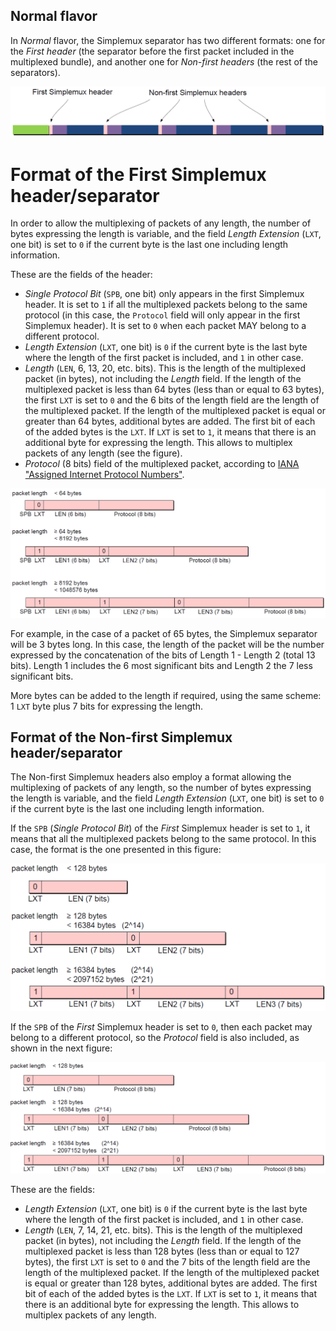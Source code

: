 Normal flavor
-------------

In _Normal_ flavor, the Simplemux separator has two different formats: one for the _First header_ (the separator before the first packet included in the multiplexed bundle), and another one for _Non-first headers_ (the rest of the separators).

<img src="images/first_vs_non-first.png" alt="First and Non-first Simplemux headers (also known as _separators_)" width="600"/>

# Format of the First Simplemux header/separator

In order to allow the multiplexing of packets of any length, the number of bytes expressing the length is variable, and the field _Length Extension_ (`LXT`, one bit) is set to `0` if the current byte is the last one including length information.

These are the fields of the header:
- _Single Protocol Bit_ (`SPB`, one bit) only appears in the first Simplemux header. It is set to `1` if all the multiplexed packets belong to the same protocol (in this case, the `Protocol` field will only appear in the first Simplemux header). It is set to `0` when each packet MAY belong to a different protocol.
- _Length Extension_ (`LXT`, one bit) is `0` if the current byte is the last byte where the length of the first packet is included, and `1` in other case.
- _Length_ (`LEN`, 6, 13, 20, etc. bits). This is the length of the multiplexed packet (in bytes), not including the _Length_ field. If the length of the multiplexed packet is less than 64 bytes (less than or equal to 63 bytes), the first `LXT` is set to `0` and the 6 bits of the length field are the length of the multiplexed packet. If the length of the multiplexed packet is equal or greater than 64 bytes, additional bytes are added. The first bit of each of
the added bytes is the `LXT`. If `LXT` is set to `1`, it means that there is an additional byte for expressing the length. This allows to multiplex packets of any length (see the figure).
- _Protocol_ (8 bits) field of the multiplexed packet, according to [IANA "Assigned Internet
Protocol Numbers"](https://www.iana.org/assignments/protocol-numbers/protocol-numbers.xhtml).

<img src="images/first_separator_fields.png" alt="Fields of the First Simplemux header/separator" width="600"/>

For example, in the case of a packet of 65 bytes, the Simplemux separator will be 3 bytes long. In this case, the length of the packet will be the number expressed by the concatenation of the bits of Length 1 - Length 2 (total 13 bits). Length 1 includes the 6 most significant bits and Length 2 the 7 less significant bits.

More bytes can be added to the length if required, using the same scheme: 1 `LXT` byte plus 7 bits for expressing the length.


## Format of the Non-first Simplemux header/separator

The Non-first Simplemux headers also employ a format allowing the multiplexing of packets of any length, so the number of bytes expressing the length is variable, and the field _Length Extension_ (`LXT`, one bit) is set to `0` if the current byte is the last one including length information.

If the `SPB` (_Single Protocol Bit_) of the _First_ Simplemux header is set to `1`, it means that all the multiplexed packets belong to the same protocol. In this case, the format is the one presented in this figure:

<img src="images/non-first_SPB-1_separator_fields.png" alt="Fields of the Non-first Simplemux header/separator, when the SPB bit of the First header is 1" width="600"/>

If the `SPB` of the _First_ Simplemux header is set to `0`, then each packet may belong to a different protocol, so the _Protocol_ field is also included, as shown in the next figure:

<img src="images//non-first_SPB-0_separator_fields.png" alt="Fields of the Non-first Simplemux header/separator, when the SPB bit of the First header is 0" width="600"/>

These are the fields:
- _Length Extension_ (`LXT`, one bit) is `0` if the current byte is the last byte where the length of the first packet is included, and `1` in other case.
- _Length_ (`LEN`, 7, 14, 21, etc. bits). This is the length of the multiplexed packet (in bytes), not including the _Length_ field. If the length of the multiplexed packet is less than 128 bytes (less than or equal to 127 bytes),
the first `LXT` is set to `0` and the 7 bits of the length field are the length of the multiplexed packet. If the length of the multiplexed packet is equal or greater than 128 bytes, additional bytes are added. The first bit of each of the added bytes is the `LXT`. If `LXT` is set to `1`, it means that there is an additional byte for expressing the length. This allows to multiplex packets of any length.